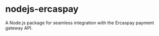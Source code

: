 # nodejs-ercaspay
A Node.js package for seamless integration with the Ercaspay payment gateway API.
